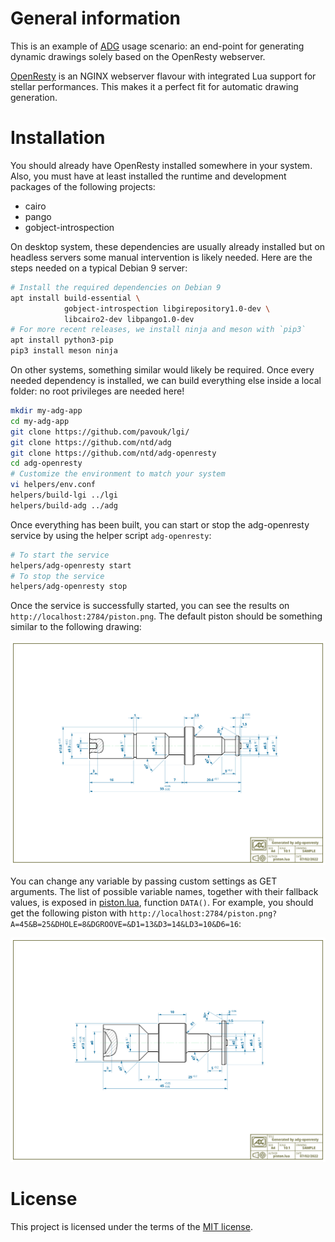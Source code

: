 General information
===================

This is an example of [ADG](https://adg.entidi.com) usage scenario: an
end-point for generating dynamic drawings solely based on the OpenResty
webserver.

[OpenResty](https://openresty.org/) is an NGINX webserver flavour with
integrated Lua support for stellar performances. This makes it a perfect
fit for automatic drawing generation.


Installation
============

You should already have OpenResty installed somewhere in your system.
Also, you must have at least installed the runtime and development
packages of the following projects:

* cairo
* pango
* gobject-introspection

On desktop system, these dependencies are usually already installed but
on headless servers some manual intervention is likely needed. Here are
the steps needed on a typical Debian 9 server:

```sh
# Install the required dependencies on Debian 9
apt install build-essential \
            gobject-introspection libgirepository1.0-dev \
            libcairo2-dev libpango1.0-dev
# For more recent releases, we install ninja and meson with `pip3`
apt install python3-pip
pip3 install meson ninja
```

On other systems, something similar would likely be required. Once every
needed dependency is installed, we can build everything else inside a
local folder: no root privileges are needed here!

```sh
mkdir my-adg-app
cd my-adg-app
git clone https://github.com/pavouk/lgi/
git clone https://github.com/ntd/adg
git clone https://github.com/ntd/adg-openresty
cd adg-openresty
# Customize the environment to match your system
vi helpers/env.conf
helpers/build-lgi ../lgi
helpers/build-adg ../adg
```

Once everything has been built, you can start or stop the adg-openresty
service by using the helper script `adg-openresty`:

```sh
# To start the service
helpers/adg-openresty start
# To stop the service
helpers/adg-openresty stop
```

Once the service is successfully started, you can see the results on
`http://localhost:2784/piston.png`. The default piston should be
something similar to the following drawing:

![Default piston drawing](./piston-default.png)

You can change any variable by passing custom settings as GET arguments.
The list of possible variable names, together with their fallback
values, is exposed in [piston.lua](./app/piston.lua), function `DATA()`.
For example, you should get the following piston with
`http://localhost:2784/piston.png?A=45&B=25&DHOLE=8&DGROOVE=&D1=13&D3=14&LD3=10&D6=16`:

![Default piston drawing](./piston-custom.png)

License
=======

This project is licensed under the terms of the [MIT license](./LICENSE).
